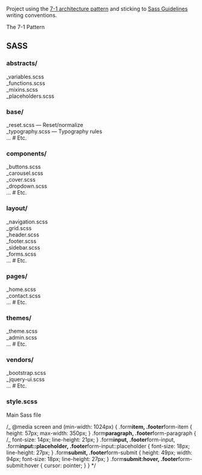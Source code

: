 Project using the [7-1 architecture pattern](http://sass-guidelin.es/#architecture)
and sticking to [Sass Guidelines](http://sass-guidelin.es) writing conventions.

The 7-1 Pattern

## SASS <br />

### abstracts/

\_variables.scss <br />
\_functions.scss <br />
\_mixins.scss <br />
\_placeholders.scss <br />

### base/

\_reset.scss — Reset/normalize <br />
\_typography.scss — Typography rules <br />
… # Etc.

### components/

\_buttons.scss <br />
\_carousel.scss <br />
\_cover.scss <br />
\_dropdown.scss <br />
… # Etc.<br />

### layout/<br />

\_navigation.scss <br />
\_grid.scss <br />
\_header.scss <br />
\_footer.scss <br />
\_sidebar.scss <br />
\_forms.scss <br />
… # Etc.<br />

### pages/<br />

\_home.scss <br />
\_contact.scss <br />
… # Etc.<br />

### themes/<br />

\_theme.scss <br />
\_admin.scss <br />
… # Etc.<br />

### vendors/<br />

\_bootstrap.scss <br />
\_jquery-ui.scss <br />
… # Etc.<br />

<h3> style.scss </h3>  Main Sass file

/_
@media screen and (min-width: 1024px) {
.form**item,
.footer**form-item {
height: 57px;
max-width: 350px;
}
.form**paragraph,
.footer**form-paragraph {
/_ font-size: 14px;
line-height: 21px;
}
.form**input,
.footer**form-input,
.form**input::placeholder,
.footer**form-input::placeholder {
font-size: 18px;
line-height: 27px;
}
.form**submit,
.footer**form-submit {
height: 49px;
width: 94px;
font-size: 18px;
line-height: 27px;
}
.form**submit:hover,
.footer**form-submit:hover {
cursor: pointer;
}
}
\*/
